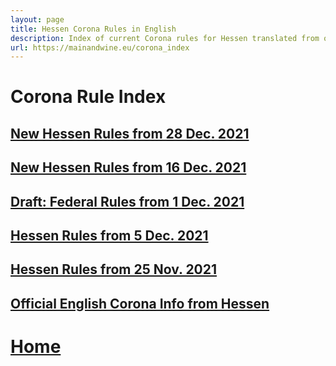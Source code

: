 ```yaml
---
layout: page
title: Hessen Corona Rules in English
description: Index of current Corona rules for Hessen translated from official German sources
url: https://mainandwine.eu/corona_index
--- 
```


# Corona Rule Index
## [New Hessen Rules from 28 Dec. 2021](https://mainandwine.eu/corona_dec28)
## [New Hessen Rules from 16 Dec. 2021](https://mainandwine.eu/corona_dec)
## [Draft: Federal Rules from 1 Dec. 2021](https://mainandwine.eu/ministerpresident_conference_2021-12-02)
## [Hessen Rules from 5 Dec. 2021](https://mainandwine.eu/corona_press_conference)
## [Hessen Rules from 25 Nov. 2021](https://mainandwine.eu/corona_rules)
## [Official English Corona Info from Hessen](https://soziales.hessen.de/Corona/Fremdsprachliche-Informationen/Informationen-auf-Englisch-Information-in-English)

# [Home](https://mainandwine.eu)

